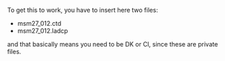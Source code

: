 To get this to work, you have to insert here two files:

* msm27_012.ctd
* msm27_012.ladcp

and that basically means you need to be DK or Cl, since these are private
files.
